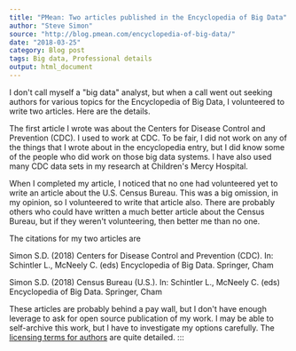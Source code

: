 ```yaml
---
title: "PMean: Two articles published in the Encyclopedia of Big Data"
author: "Steve Simon"
source: "http://blog.pmean.com/encyclopedia-of-big-data/"
date: "2018-03-25"
category: Blog post
tags: Big data, Professional details
output: html_document
---
```


I don't call myself a "big data" analyst, but when a call went out
seeking authors for various topics for the Encyclopedia of Big Data, I
volunteered to write two articles. Here are the details.

<!---More--->

The first article I wrote was about the Centers for Disease Control and
Prevention (CDC). I used to work at CDC. To be fair, I did not work on
any of the things that I wrote about in the encyclopedia entry, but I
did know some of the people who did work on those big data systems. I
have also used many CDC data sets in my research at Children's Mercy
Hospital.

When I completed my article, I noticed that no one had volunteered yet
to write an article about the U.S. Census Bureau. This was a big
omission, in my opinion, so I volunteered to write that article also.
There are probably others who could have written a much better article
about the Census Bureau, but if they weren't volunteering, then better
me than no one.

The citations for my two articles are

Simon S.D. (2018) Centers for Disease Control and Prevention (CDC). In:
Schintler L., McNeely C. (eds) Encyclopedia of Big Data. Springer, Cham

Simon S.D. (2018) Census Bureau (U.S.). In: Schintler L., McNeely C.
(eds) Encyclopedia of Big Data. Springer, Cham

These articles are probably behind a pay wall, but I don't have enough
leverage to ask for open source publication of my work. I may be able to
self-archive this work, but I have to investigate my options carefully.
The [licensing terms for
authors](https://www.nature.com/authors/policies/license.html) are quite
detailed.
:::

